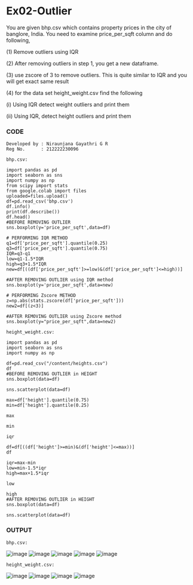 # Ex02-Outlier
You are given bhp.csv which contains property prices in the city of banglore, India. You need to examine price_per_sqft column and do following,

(1) Remove outliers using IQR

(2) After removing outliers in step 1, you get a new dataframe.

(3) use zscore of 3 to remove outliers. This is quite similar to IQR and you will get exact same result

(4) for the data set height_weight.csv find the following

(i) Using IQR detect weight outliers and print them

(ii) Using IQR, detect height outliers and print them

### CODE
```
Developed by : Niraunjana Gayathri G R
Reg No.      : 212222230096
```
```
bhp.csv:
```
```
import pandas as pd
import seaborn as sns
import numpy as np
from scipy import stats
from google.colab import files
uploaded=files.upload()
df=pd.read_csv('bhp.csv')
df.info()
print(df.describe())
df.head()
#BEFORE REMOVING OUTLIER
sns.boxplot(y='price_per_sqft',data=df)

# PERFORMING IQR METHOD
q1=df['price_per_sqft'].quantile(0.25)
q3=df['price_per_sqft'].quantile(0.75)
IQR=q3-q1
low=q1-1.5*IQR
high=q3+1.5*IQR
new=df[((df['price_per_sqft']>=low)&(df['price_per_sqft']<=high))]

#AFTER REMOVING OUTLIER using IQR method
sns.boxplot(y='price_per_sqft',data=new)

# PERFORMING Zscore METHOD
z=np.abs(stats.zscore(df['price_per_sqft']))
new2=df[(z<3)]

#AFTER REMOVING OUTLIER using Zscore method
sns.boxplot(y="price_per_sqft",data=new2)
```
```
height_weight.csv:
```
```
import pandas as pd
import seaborn as sns
import numpy as np

df=pd.read_csv("/content/heights.csv")
df
#BEFORE REMOVING OUTLIER in HEIGHT
sns.boxplot(data=df)

sns.scatterplot(data=df)

max=df['height'].quantile(0.75)
min=df['height'].quantile(0.25)

max

min

iqr

df=df[((df['height']>=min)&(df['height']<=max))]
df

iqr=max-min
low=min-1.5*iqr
high=max+1.5*iqr

low

high
#AFTER REMOVING OUTLIER in HEIGHT
sns.boxplot(data=df)

sns.scatterplot(data=df)
```
### OUTPUT
```
bhp.csv:
```
![image](https://github.com/niraunjana/ODD2023---Datascience---Ex-02/assets/119395610/72c9a159-de91-428f-ad80-3a2521e1956f)
![image](https://github.com/niraunjana/ODD2023---Datascience---Ex-02/assets/119395610/e62ab5d3-c439-4aad-ac00-c28f384aea5a)
![image](https://github.com/niraunjana/ODD2023---Datascience---Ex-02/assets/119395610/268dc92d-96ed-41ed-8afa-9656208bfa0f)
![image](https://github.com/niraunjana/ODD2023---Datascience---Ex-02/assets/119395610/c419f53b-2ac1-4ca6-bb52-e9e02266a66d)
![image](https://github.com/niraunjana/ODD2023---Datascience---Ex-02/assets/119395610/4b8442ae-af1c-4bb1-970b-40939d1cbfc1)

```
height_weight.csv:
```
![image](https://github.com/niraunjana/ODD2023---Datascience---Ex-02/assets/119395610/e86a821e-4fe0-4e9a-aca9-fe287c3b0d5d)
![image](https://github.com/niraunjana/ODD2023---Datascience---Ex-02/assets/119395610/9485e876-aa37-4ef7-87db-c42967420cc1)
![image](https://github.com/niraunjana/ODD2023---Datascience---Ex-02/assets/119395610/47add19f-d02e-405b-b414-39233f17e91d)
![image](https://github.com/niraunjana/ODD2023---Datascience---Ex-02/assets/119395610/ef3bcbba-b582-45a6-bed0-7997aba57992)
